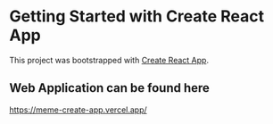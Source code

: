 # Getting Started with Create React App

This project was bootstrapped with [Create React App](https://github.com/facebook/create-react-app).

## Web Application can be found here

https://meme-create-app.vercel.app/
